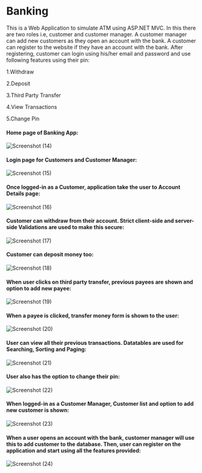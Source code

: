 # Banking
This is a Web Application to simulate ATM using ASP.NET MVC.
In this there are two roles i.e, customer and customer manager. A customer manager can add new customers as they open an account with the bank. A customer can register to the website if they have an account with the bank.
After registering, customer can login using his/her email and password and use following features using their pin:

1.Withdraw

2.Deposit

3.Third Party Transfer

4.View Transactions

5.Change Pin

#### Home page of Banking App:
![Screenshot (14)](https://user-images.githubusercontent.com/42307111/87227318-dd73b280-c3b7-11ea-9909-ce3ee2d370e3.png)
#### Login page for Customers and Customer Manager:
![Screenshot (15)](https://user-images.githubusercontent.com/42307111/87227319-e06ea300-c3b7-11ea-9ac0-e2633321788a.png)
#### Once logged-in as a Customer, application take the user to Account Details page:
![Screenshot (16)](https://user-images.githubusercontent.com/42307111/87227327-e8c6de00-c3b7-11ea-8057-f567e91e4c83.png)
#### Customer can withdraw from their account. Strict client-side and server-side Validations are used to make this secure:
![Screenshot (17)](https://user-images.githubusercontent.com/42307111/87227333-eebcbf00-c3b7-11ea-99cb-b265727b678d.png)
#### Customer can deposit money too:
![Screenshot (18)](https://user-images.githubusercontent.com/42307111/87227335-f2e8dc80-c3b7-11ea-853a-a312f9ac506e.png)
#### When user clicks on third party transfer, previous payees are shown and option to add new payee:
![Screenshot (19)](https://user-images.githubusercontent.com/42307111/87227339-f5e3cd00-c3b7-11ea-9961-b875da574034.png)
#### When a payee is clicked, transfer money form is shown to the user:
![Screenshot (20)](https://user-images.githubusercontent.com/42307111/87227343-f8debd80-c3b7-11ea-9354-ee0474fc2d56.png)
#### User can view all their previous transactions. Datatables are used for Searching, Sorting and Paging:
![Screenshot (21)](https://user-images.githubusercontent.com/42307111/87227345-fc724480-c3b7-11ea-806f-f54ae996b78c.png)
#### User also has the option to change their pin:
![Screenshot (22)](https://user-images.githubusercontent.com/42307111/87227347-0005cb80-c3b8-11ea-82eb-2664710ea2c5.png)
#### When logged-in as a Customer Manager, Customer list and option to add new customer is shown:
![Screenshot (23)](https://user-images.githubusercontent.com/42307111/87227354-03995280-c3b8-11ea-8899-0c7178280368.png)
#### When a user opens an account with the bank, customer manager will use this to add customer to the database. Then, user can register on the application and start using all the features provided: 
![Screenshot (24)](https://user-images.githubusercontent.com/42307111/87227356-085e0680-c3b8-11ea-9f4f-6b51b613cd44.png)
